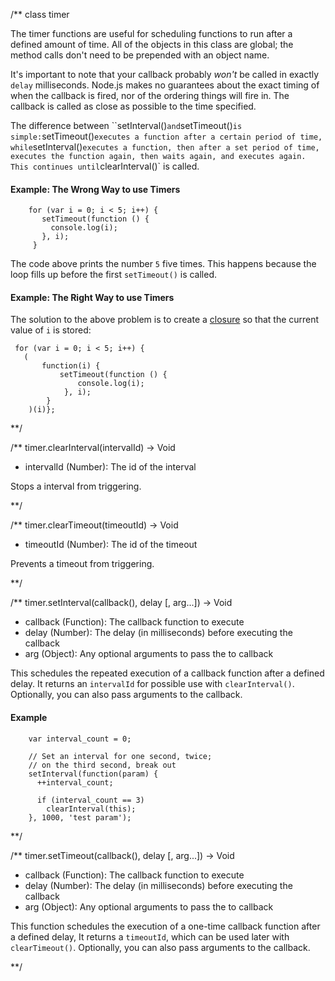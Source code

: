 /**
class timer

The timer functions are useful for scheduling functions to run after a defined amount of time. All of the objects in this class are global; the method calls don't need to be prepended with an object name.

It's important to note that your callback probably *won't* be called in exactly `delay` milliseconds. Node.js makes no guarantees about the exact timing of when the callback is fired, nor of the ordering things will fire in. The callback is called as close as possible to the time specified.

The difference between ``setInterval()` and `setTimeout()` is simple: `setTimeout()` executes a function after a certain period of time, while `setInterval()` executes a function, then after a set period of time, executes the function again, then waits again, and executes again. This continues until `clearInterval()` is called.


#### Example: The Wrong Way to use Timers

		for (var i = 0; i < 5; i++) {
		   setTimeout(function () {
		     console.log(i);
		   }, i);
		 }

The code above prints the number `5` five times. This happens because the loop fills up before the first `setTimeout()` is called.

#### Example: The Right Way to use Timers

The solution to the above problem is to create a [closure](http://stackoverflow.com/questions/1801957/what-exactly-does-closure-refer-to-in-javascript) so that the current value of `i` is stored:

     for (var i = 0; i < 5; i++) {
       (
           function(i) {
               setTimeout(function () {
                   console.log(i);
                }, i);
            }
        )(i)};


**/


/**
timer.clearInterval(intervalId) -> Void
- intervalId (Number):  The id of the interval

Stops a interval from triggering. 


**/ 


/**
timer.clearTimeout(timeoutId) -> Void
- timeoutId (Number):  The id of the timeout

Prevents a timeout from triggering.

**/ 


/**
timer.setInterval(callback(), delay [, arg...]) -> Void
- callback (Function):  The callback function to execute
- delay (Number):  The delay (in milliseconds) before executing the callback
- arg (Object): Any optional arguments to pass the to callback

This schedules the repeated execution of a callback function after a defined delay. It returns an `intervalId` for possible use with `clearInterval()`. Optionally, you can also pass arguments to the callback.


#### Example
		var interval_count = 0;

		// Set an interval for one second, twice;
		// on the third second, break out
		setInterval(function(param) {
		  ++interval_count;

		  if (interval_count == 3)
		    clearInterval(this);
		}, 1000, 'test param');

**/ 


/**
 timer.setTimeout(callback(), delay [, arg...]) -> Void
- callback (Function):  The callback function to execute
- delay (Number):  The delay (in milliseconds) before executing the callback
- arg (Object): Any optional arguments to pass the to callback

This function schedules the execution of a one-time callback function after a defined delay, It returns a `timeoutId`, which can be used later with `clearTimeout()`. Optionally, you can also pass arguments to the callback. 


**/ 